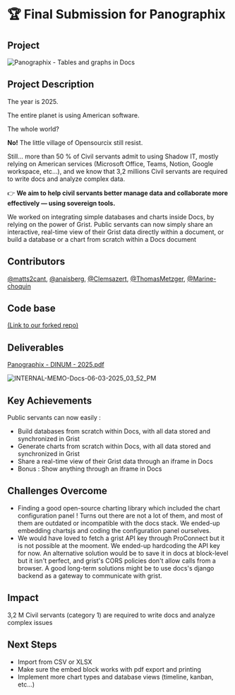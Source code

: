 # 🏆 Final Submission for Panographix

## Project
![Panographix - Tables and graphs in Docs](https://raw.githubusercontent.com/Theodo-GovTech/hackdays2025/refs/heads/panographix-submission/submissions/panographix/assets/banner.png)

## Project Description

The year is 2025.

The entire planet is using American software.

The whole world?

**No!** The little village of Opensourcix still resist.

Still... more than 50 % of Civil servants admit to using Shadow IT, mostly relying on American services (Microsoft Office, Teams, Notion, Google workspace, etc...), and we know that 3,2 millions Civil servants are required to write docs and analyze complex data.

👉 **We aim to help civil servants better manage data and collaborate more effectively — using sovereign tools.**

We worked on integrating simple databases and charts inside Docs, by relying on the power of Grist.
Public servants can now simply share an interactive, real-time view of their Grist data directly within a document, or build a database or a chart from scratch within a Docs document

## Contributors
<a href="https://github.com/matts2cant">@matts2cant</a>, <a href="https://github.com/anaisberg">@anaisberg</a>, <a href="https://github.com/Clemsazert">@Clemsazert</a>, <a href="https://github.com/ThomasMetzger">@ThomasMetzger</a>, <a href="https://github.com/Marine-choquin">@Marine-choquin</a>

## Code base
[(Link to our forked repo)](https://github.com/Theodo-GovTech/lasuite-docs)

## Deliverables

[Panographix - DINUM - 2025.pdf](https://raw.githubusercontent.com/Theodo-GovTech/hackdays2025/refs/heads/panographix-submission/submissions/panographix/assets/pitch_deck.pdf)


![INTERNAL-MEMO-Docs-06-03-2025_03_52_PM](https://raw.githubusercontent.com/Theodo-GovTech/hackdays2025/refs/heads/panographix-submission/submissions/panographix/assets/screenshot.png)

## Key Achievements
Public servants can now easily :
- Build databases from scratch within Docs, with all data stored and synchronized in Grist
- Generate charts from scratch within Docs, with all data stored and synchronized in Grist
- Share a real-time view of their Grist data through an iframe in Docs
- Bonus : Show anything through an iframe in Docs

## Challenges Overcome
- Finding a good open-source charting library which included the chart configuration panel ! Turns out there are not a lot of them, and most of them are outdated or incompatible with the docs stack. We ended-up embedding chartsjs and coding the configuration panel ourselves.
- We would have loved to fetch a grist API key through ProConnect but it is not possible at the mooment. We ended-up hardcoding the API key for now. An alternative solution would be to save it in docs at block-level but it isn't perfect, and grist's CORS policies don't allow calls from a browser. A good long-term solutions might be to use docs's django backend as a gateway to communicate with grist.

## Impact
3,2 M Civil servants (category 1) are required to write docs and analyze complex issues

## Next Steps
- Import from CSV or XLSX
- Make sure the embed block works with pdf export and printing
- Implement more chart types and database views (timeline, kanban, etc...)
